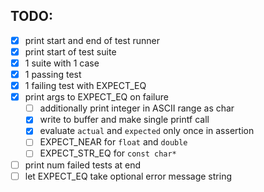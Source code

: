 ## TODO:

- [x] print start and end of test runner
- [x] print start of test suite
- [x] 1 suite with 1 case
- [x] 1 passing test
- [x] 1 failing test with EXPECT_EQ
- [x] print args to EXPECT_EQ on failure
  - [ ] additionally print integer in ASCII range as char
  - [x] write to buffer and make single printf call
  - [x] evaluate `actual` and `expected` only once in assertion
  - [ ] EXPECT_NEAR for `float` and `double`
  - [ ] EXPECT_STR_EQ for `const char*`
- [ ] print num failed tests at end
- [ ] let EXPECT_EQ take optional error message string
